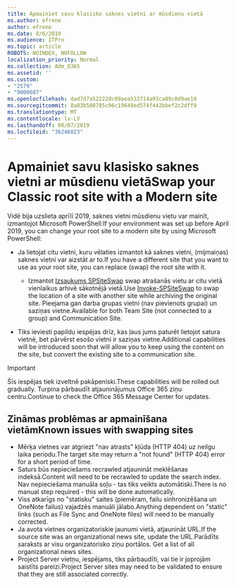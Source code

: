 ```yaml
---
title: Apmainiet savu klasisko saknes vietni ar mūsdienu vietā
ms.author: efrene
author: efrene
ms.date: 8/6/2019
ms.audience: ITPro
ms.topic: article
ROBOTS: NOINDEX, NOFOLLOW
localization_priority: Normal
ms.collection: Adm_O365
ms.assetid: ''
ms.custom:
- "2579"
- "9000687"
ms.openlocfilehash: dad7d7a52222dc09aea532714a93ca89c0d9ae19
ms.sourcegitcommit: 8a83b508785c96c19648ed574f442bbef2c2dff9
ms.translationtype: MT
ms.contentlocale: lv-LV
ms.lasthandoff: 08/07/2019
ms.locfileid: "36246023"
---
```

# <a name="swap-your-classic-root-site-with-a-modern-site"></a><span data-ttu-id="d5aeb-102">Apmainiet savu klasisko saknes vietni ar mūsdienu vietā</span><span class="sxs-lookup"><span data-stu-id="d5aeb-102">Swap your Classic root site with a Modern site</span></span>

<span data-ttu-id="d5aeb-103">Vidē bija uzslieta aprīlī 2019, saknes vietni mūsdienu vietu var mainīt, izmantojot Microsoft PowerShell:</span><span class="sxs-lookup"><span data-stu-id="d5aeb-103">If your environment was set up before April 2019, you can change your root site to a modern site by using Microsoft PowerShell:</span></span>

- <span data-ttu-id="d5aeb-104">Ja lietojat citu vietni, kuru vēlaties izmantot kā saknes vietni, (mijmaiņas) saknes vietni var aizstāt ar to.</span><span class="sxs-lookup"><span data-stu-id="d5aeb-104">If you have a different site that you want to use as your root site, you can replace (swap) the root site with it.</span></span> 
    - <span data-ttu-id="d5aeb-105">Izmantot [Izsaukums SPSiteSwap](https://docs.microsoft.com/powershell/module/sharepoint-online/invoke-spositeswap?view=sharepoint-ps) swap atrašanās vietu ar citu vietā vienlaikus arhivē sākotnējā vietā.</span><span class="sxs-lookup"><span data-stu-id="d5aeb-105">Use [Invoke-SPSiteSwap](https://docs.microsoft.com/powershell/module/sharepoint-online/invoke-spositeswap?view=sharepoint-ps) to swap the location of a site with another site while archiving the original site.</span></span> <span data-ttu-id="d5aeb-106">Pieejama gan darba grupas vietni (nav pievienots grupai) un saziņas vietne.</span><span class="sxs-lookup"><span data-stu-id="d5aeb-106">Available for both Team Site (not connected to a group) and Communication Site.</span></span> 

- <span data-ttu-id="d5aeb-107">Tiks ieviesti papildu iespējas drīz, kas ļaus jums paturēt lietojot satura vietnē, bet pārvērst esošo vietni ir saziņas vietne.</span><span class="sxs-lookup"><span data-stu-id="d5aeb-107">Additional capabilities will be introduced soon that will allow you to keep using the content on the site, but convert the existing site to a communication site.</span></span> 
>[!Important]
><span data-ttu-id="d5aeb-108">Šīs iespējas tiek izveltnē pakāpeniski.</span><span class="sxs-lookup"><span data-stu-id="d5aeb-108">These capabilities will be rolled out gradually.</span></span> <span data-ttu-id="d5aeb-109">Turpina pārbaudīt atjauninājumus Office 365 ziņu centru.</span><span class="sxs-lookup"><span data-stu-id="d5aeb-109">Continue to check the Office 365 Message Center for updates.</span></span> 

## <a name="known-issues-with-swapping-sites"></a><span data-ttu-id="d5aeb-110">Zināmas problēmas ar apmainīšana vietām</span><span class="sxs-lookup"><span data-stu-id="d5aeb-110">Known issues with swapping sites</span></span>

- <span data-ttu-id="d5aeb-111">Mērķa vietnes var atgriezt "nav atrasts" kļūda (HTTP 404) uz neilgu laika periodu.</span><span class="sxs-lookup"><span data-stu-id="d5aeb-111">The target site may return a "not found" (HTTP 404) error for a short period of time.</span></span>
- <span data-ttu-id="d5aeb-112">Saturs būs nepieciešams recrawled atjaunināt meklēšanas indeksā.</span><span class="sxs-lookup"><span data-stu-id="d5aeb-112">Content will need to be recrawled to update the search index.</span></span> <span data-ttu-id="d5aeb-113">Nav nepieciešama manuāla soļu - tas tiks veikts automātiski.</span><span class="sxs-lookup"><span data-stu-id="d5aeb-113">There is no manual step required - this will be done automatically.</span></span>
- <span data-ttu-id="d5aeb-114">Viss atkarīgs no "statisku" saites (piemēram, failu sinhronizēšana un OneNote failus) vajadzēs manuāli jālabo.</span><span class="sxs-lookup"><span data-stu-id="d5aeb-114">Anything dependent on "static" links (such as File Sync and OneNote files) will need to be manually corrected.</span></span>
- <span data-ttu-id="d5aeb-115">Ja avota vietnes organizatoriskie jaunumi vietā, atjaunināt URL.</span><span class="sxs-lookup"><span data-stu-id="d5aeb-115">If the source site was an organizational news site, update the URL.</span></span><span data-ttu-id="d5aeb-116">Parādīts saraksts ar visu organizatorisko ziņu portālos.</span><span class="sxs-lookup"><span data-stu-id="d5aeb-116"> Get a list of all organizational news sites.</span></span>
- <span data-ttu-id="d5aeb-117">Project Server vietņu, iespējams, tiks pārbaudīti, vai tie ir joprojām saistīts pareizi.</span><span class="sxs-lookup"><span data-stu-id="d5aeb-117">Project Server sites may need to be validated to ensure that they are still associated correctly.</span></span>





